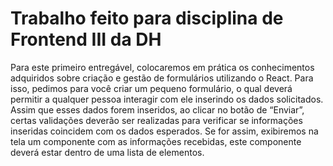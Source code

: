 # Trabalho feito para disciplina de Frontend III da DH

Para este primeiro entregável, colocaremos em prática os conhecimentos adquiridos sobre criação e gestão de formulários utilizando o React. Para isso, pedimos para você criar um pequeno formulário, o qual deverá permitir a qualquer pessoa interagir com ele inserindo os dados solicitados. Assim que esses dados forem inseridos, ao clicar no botão de “Enviar”, certas validações deverão ser realizadas para verificar se informações inseridas coincidem com os dados esperados. Se for assim, exibiremos na tela um componente com as informações recebidas, este componente deverá estar dentro de uma lista de elementos.
